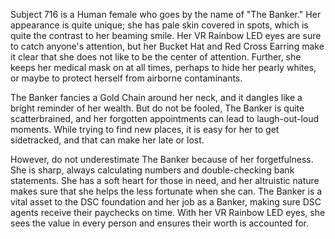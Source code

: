 Subject 716 is a Human female who goes by the name of "The Banker." Her appearance is quite unique; she has pale skin covered in spots, which is quite the contrast to her beaming smile. Her VR Rainbow LED eyes are sure to catch anyone's attention, but her Bucket Hat and Red Cross Earring make it clear that she does not like to be the center of attention. Further, she keeps her medical mask on at all times, perhaps to hide her pearly whites, or maybe to protect herself from airborne contaminants.

The Banker fancies a Gold Chain around her neck, and it dangles like a bright reminder of her wealth. But do not be fooled, The Banker is quite scatterbrained, and her forgotten appointments can lead to laugh-out-loud moments. While trying to find new places, it is easy for her to get sidetracked, and that can make her late or lost. 

However, do not underestimate The Banker because of her forgetfulness. She is sharp, always calculating numbers and double-checking bank statements. She has a soft heart for those in need, and her altruistic nature makes sure that she helps the less fortunate when she can. The Banker is a vital asset to the DSC foundation and her job as a Banker, making sure DSC agents receive their paychecks on time. With her VR Rainbow LED eyes, she sees the value in every person and ensures their worth is accounted for.